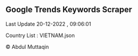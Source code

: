 

## Google Trends Keywords Scraper 
 
Last Update 20-12-2022 , 09:06:01

Country List :
VIETNAM.json



© Abdul Muttaqin 
